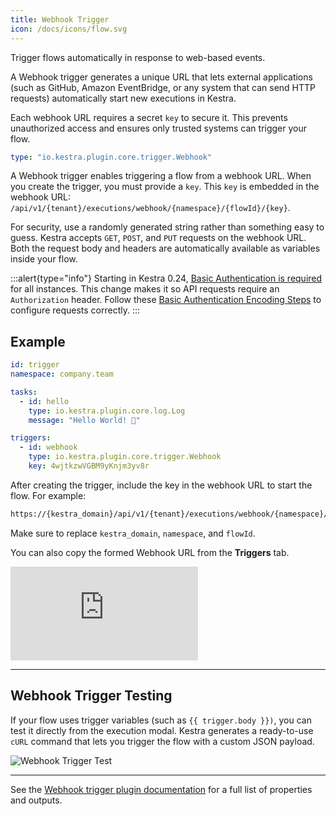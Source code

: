 ```yaml
---
title: Webhook Trigger
icon: /docs/icons/flow.svg
---
```


Trigger flows automatically in response to web-based events.

A Webhook trigger generates a unique URL that lets external applications (such as GitHub, Amazon EventBridge, or any system that can send HTTP requests) automatically start new executions in Kestra.

Each webhook URL requires a secret `key` to secure it. This prevents unauthorized access and ensures only trusted systems can trigger your flow.

```yaml
type: "io.kestra.plugin.core.trigger.Webhook"
```

A Webhook trigger enables triggering a flow from a webhook URL.
When you create the trigger, you must provide a `key`. This `key` is embedded in the webhook URL: `/api/v1/{tenant}/executions/webhook/{namespace}/{flowId}/{key}`.

For security, use a randomly generated string rather than something easy to guess. Kestra accepts `GET`, `POST`, and `PUT` requests on the webhook URL. Both the request body and headers are automatically available as variables inside your flow.

:::alert{type="info"}
Starting in Kestra 0.24, [Basic Authentication is required](../../11.migration-guide/0.24.0/basic-authentication.md) for all instances. This change makes it so API requests require an `Authorization` header. Follow these [Basic Authentication Encoding Steps](../../15.how-to-guides/synchonous-executions-api.md#basic-authentication) to configure requests correctly.
:::

## Example

```yaml
id: trigger
namespace: company.team

tasks:
  - id: hello
    type: io.kestra.plugin.core.log.Log
    message: "Hello World! 🚀"

triggers:
  - id: webhook
    type: io.kestra.plugin.core.trigger.Webhook
    key: 4wjtkzwVGBM9yKnjm3yv8r
```

After creating the trigger, include the key in the webhook URL to start the flow. For example:

```bash
https://{kestra_domain}/api/v1/{tenant}/executions/webhook/{namespace}/{flowId}/4wjtkzwVGBM9yKnjm3yv8r
```

Make sure to replace `kestra_domain`, `namespace`, and `flowId`.

You can also copy the formed Webhook URL from the **Triggers** tab.

<div class="video-container">
  <iframe src="https://www.youtube.com/embed/4-KrkkgSeic?si=Ujl09_9Pv5x64YaF" title="YouTube video player" frameborder="0" allow="accelerometer; autoplay; clipboard-write; encrypted-media; gyroscope; picture-in-picture; web-share" referrerpolicy="strict-origin-when-cross-origin" allowfullscreen></iframe>
</div>

---

## Webhook Trigger Testing

If your flow uses trigger variables (such as `{{ trigger.body }})`, you can test it directly from the execution modal. Kestra generates a ready-to-use `cURL` command that lets you trigger the flow with a custom JSON payload.

![Webhook Trigger Test](/docs/workflow-components/triggers/webhook-trigger-test.png)

---

See the [Webhook trigger plugin documentation](/plugins/core/triggers/io.kestra.plugin.core.trigger.Webhook) for a full list of properties and outputs.
